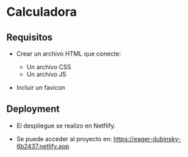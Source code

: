 # Calculadora


## Requisitos

- Crear un archivo HTML que conecte:
    - Un archivo CSS
    - Un archivo JS

- Incluir un favicon

## Deployment

- El despliegue se realizo en Netflify.

- Se puede acceder al proyecto en: https://eager-dubinsky-6b2437.netlify.app